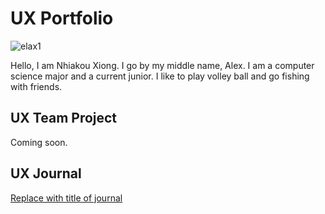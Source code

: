 # UX Portfolio

![elax1](https://github.com/user-attachments/assets/9d7a7812-9fae-461d-a159-81bd12186e01)


Hello, I am Nhiakou Xiong. I go by my middle name, Alex. I am a computer science major and a current junior. I like to play volley ball and go fishing with friends.

## UX Team Project

Coming soon.

## UX Journal

[Replace with title of journal](journal/)
